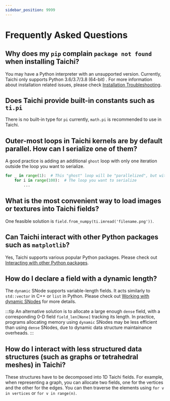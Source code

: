 ```yaml
---
sidebar_position: 9999
---
```


# Frequently Asked Questions

## Why does my `pip` complain `package not found` when installing Taichi?

You may have a Python interpreter with an unsupported version. Currently, Taichi only supports Python 3.6/3.7/3.8 (64-bit) . For more information about installation related issues, please check [Installation Troubleshooting](./misc/install.md).

## Does Taichi provide built-in constants such as `ti.pi`

There is no built-in type for `pi` currently, `math.pi` is recommended to use in Taichi.

## Outer-most loops in Taichi kernels are by default parallel. How can I **serialize** one of them?

A good practice is adding an additional `ghost` loop with only one iteration outside the loop you want to serialize.

```python {1}
for _ in range(1):  # This "ghost" loop will be "parallelized", but with only one thread. Therefore, the containing loop below is serialized.
    for i in range(100):  # The loop you want to serialize
        ...
```

## What is the most convenient way to load images or textures into Taichi fields?

One feasible solution is `field.from_numpy(ti.imread('filename.png'))`.

## Can Taichi interact with **other Python packages** such as `matplotlib`?

Yes, Taichi supports various popular Python packages. Please check out [Interacting with other Python packages](/docs/#interacting-with-other-python-packages).

## How do I declare a field with a **dynamic length**?

The `dynamic` SNode supports variable-length fields. It acts similarly to `std::vector` in C++ or `list` in Python. Please check out [Working with dynamic SNodes](../api/snode.md#working-with-dynamic-snodes) for more details.

:::tip
An alternative solution is to allocate a large enough `dense` field, with a corresponding 0-D field
`field_len[None]` tracking its length. In practice, programs allocating memory using `dynamic`
SNodes may be less efficient than using `dense` SNodes, due to dynamic data structure
maintainance overheads.
:::

## How do I interact with less structured data structures (such as graphs or tetrahedral meshes) in Taichi? 

These structures have to be decomposed into 1D Taichi fields. For example, when representing a graph, you can allocate two fields, one for the vertices and the other for the edges. You can then traverse the elements using `for v in vertices` or `for v in range(n)`.
